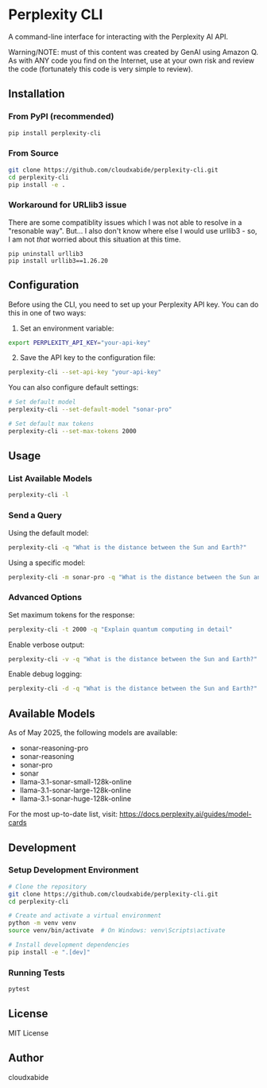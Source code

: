 # Perplexity CLI

A command-line interface for interacting with the Perplexity AI API.

Warning/NOTE:  must of this content was created by GenAI using Amazon Q.  As with ANY code you find on the Internet, use at your own risk and review the code (fortunately this code is very simple to review).

## Installation

### From PyPI (recommended)

```bash
pip install perplexity-cli
```

### From Source

```bash
git clone https://github.com/cloudxabide/perplexity-cli.git
cd perplexity-cli
pip install -e .
```

### Workaround for URLlib3 issue

There are some compatiblity issues which I was not able to resolve in a "resonable way".  But... I also don't know where else
I would use urllib3 - so, I am not *that* worried about this situation at this time.
```
pip uninstall urllib3
pip install urllib3==1.26.20
```

## Configuration

Before using the CLI, you need to set up your Perplexity API key. You can do this in one of two ways:

1. Set an environment variable:

```bash
export PERPLEXITY_API_KEY="your-api-key"
```

2. Save the API key to the configuration file:

```bash
perplexity-cli --set-api-key "your-api-key"
```

You can also configure default settings:

```bash
# Set default model
perplexity-cli --set-default-model "sonar-pro"

# Set default max tokens
perplexity-cli --set-max-tokens 2000
```

## Usage

### List Available Models

```bash
perplexity-cli -l
```

### Send a Query

Using the default model:

```bash
perplexity-cli -q "What is the distance between the Sun and Earth?"
```

Using a specific model:

```bash
perplexity-cli -m sonar-pro -q "What is the distance between the Sun and Earth?"
```

### Advanced Options

Set maximum tokens for the response:

```bash
perplexity-cli -t 2000 -q "Explain quantum computing in detail"
```

Enable verbose output:

```bash
perplexity-cli -v -q "What is the distance between the Sun and Earth?"
```

Enable debug logging:

```bash
perplexity-cli -d -q "What is the distance between the Sun and Earth?"
```

## Available Models

As of May 2025, the following models are available:

- sonar-reasoning-pro
- sonar-reasoning
- sonar-pro
- sonar
- llama-3.1-sonar-small-128k-online
- llama-3.1-sonar-large-128k-online
- llama-3.1-sonar-huge-128k-online

For the most up-to-date list, visit: https://docs.perplexity.ai/guides/model-cards

## Development

### Setup Development Environment

```bash
# Clone the repository
git clone https://github.com/cloudxabide/perplexity-cli.git
cd perplexity-cli

# Create and activate a virtual environment
python -m venv venv
source venv/bin/activate  # On Windows: venv\Scripts\activate

# Install development dependencies
pip install -e ".[dev]"
```

### Running Tests

```bash
pytest
```

## License

MIT License

## Author

cloudxabide
